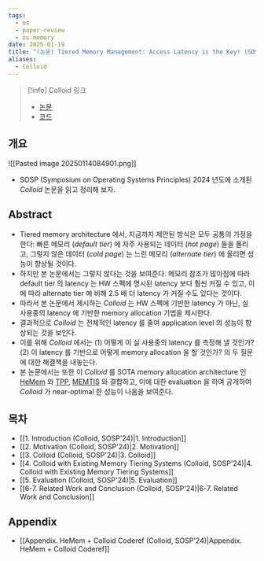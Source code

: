 ```yaml
---
tags:
  - os
  - paper-review
  - os-memory
date: 2025-01-19
title: "(논문) Tiered Memory Management: Access Latency is the Key! (SOSP'24)"
aliases:
  - Colloid
---
```

> [!info] Colloid 링크
> - [논문](https://dl.acm.org/doi/10.1145/3694715.3695968)
> - [코드](https://github.com/host-architecture/colloid)

## 개요

![[Pasted image 20250114084901.png]]

- SOSP (Symposium on Operating Systems Principles) 2024 년도에 소개된 *Colloid* 논문을 읽고 정리해 보자.

## Abstract

- Tiered memory architecture 에서, 지금까지 제안된 방식은 모두 공통의 가정을 한다: 빠른 메모리 (*default tier*) 에 자주 사용되는 데이터 (*hot page*) 들을 올리고, 그렇지 않은 데이터 (*cold page*) 는 느린 메모리 (*alternate tier*) 에 올리면 성능이 향상될 것이다.
- 하지만 본 논문에서는 그렇지 않다는 것을 보여준다. 메모리 참조가 많아짐에 따라 default tier 의 latency 는 HW 스펙에 명시된 latency 보다 훨씬 커질 수 있고, 이에 따라 alternate tier 에 비해 2.5 배 더 latency 가 커질 수도 있다는 것이다.
- 따라서 본 논문에서 제시하는 *Colloid* 는 HW 스펙에 기반한 latency 가 아닌, 실 사용중의 latency 에 기반한 memory allocation 기법을 제시한다.
- 결과적으로 *Colloid* 는 전체적인 latency 를 줄여 application level 의 성능이 향상되는 것을 보인다.
- 이를 위해 *Colloid* 에서는 (1) 어떻게 이 실 사용중의 latency 를 측정해 낼 것인가? (2) 이 latency 를 기반으로 어떻게 memory allocation 을 할 것인가? 의 두 질문에 대한 해결책을 내놓는다.
- 본 논문에서는 또한 이 *Colloid* 를 SOTA memory allocation architecture 인 [HeMem](https://dl.acm.org/doi/10.1145/3477132.3483550) 와 [TPP](https://dl.acm.org/doi/10.1145/3582016.3582063), [MEMTIS](https://dl.acm.org/doi/10.1145/3600006.3613167) 와 결합하고, 이에 대한 evaluation 을 하여 공개하여 *Colloid* 가 near-optimal 한 성능이 나옴을 보여준다.

## 목차

- [[1. Introduction (Colloid, SOSP'24)|1. Introduction]]
- [[2. Motivation (Colloid, SOSP'24)|2. Motivation]]
- [[3. Colloid (Colloid, SOSP'24)|3. Colloid]]
- [[4. Colloid with Existing Memory Tiering Systems (Colloid, SOSP'24)|4. Colloid with Existing Memory Tiering Systems]]
- [[5. Evaluation (Colloid, SOSP'24)|5. Evaluation]]
- [[6-7. Related Work and Conclusion (Colloid, SOSP'24)|6-7. Related Work and Conclusion]]

## Appendix

- [[Appendix. HeMem + Colloid Coderef (Colloid, SOSP'24)|Appendix. HeMem + Colloid Coderef]]